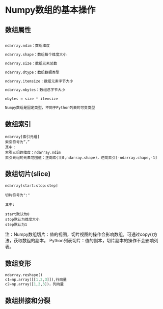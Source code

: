 # Numpy数组的基本操作

## 数组属性

``` python

ndarray.ndim：数组维度

ndarray.shape：数组每个维度大小

ndarray.size：数组元素总数

ndarray.dtype：数组数据类型

ndarray.itemsize：数组元素字节大小

ndarray.nbytes：数组总字节大小

nbytes = size * itemsize

Numpy数组是固定类型，不同于Python列表的可变类型

```

## 数组索引

```
ndarray[索引元组]
索引符号为“，”
其中：
索引元组的维度：ndarray.ndim
索引元组的元素范围值：正向索引[0,ndarray.shape)，逆向索引[-ndarray.shape,-1]

```


## 数组切片(slice)

```
ndarray[start:stop:step]

切片符号为":"

其中:

start默认为0
stop默认为维度大小
step默认为1

```

注：Numpy数组切片：值的视图，切片视图的操作会影响数组，可通过copy()方法，获取数组的副本。
   Python列表切片：值的副本，切片副本的操作不会影响列表。




## 数组变形


``` python
ndarray.reshape()
c1=np.array([[1,2,3]]),行向量
c2=np.array([1,2,3])，列向量

```
## 数组拼接和分裂
